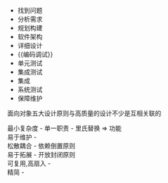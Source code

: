 * 找到问题
* 分析需求
* 规划构建
* 软件架构
* 详细设计
* {{编码调试}}
* 单元测试
* 集成测试
* 集成
* 系统测试
* 保障维护


面向对象五大设计原则与高质量的设计不少是互相关联的 	

最小复杂度 - 单一职责 - 里氏替换 => 功能  
易于维护 -   
松散耦合 - 依赖倒置原则  
易于拓展 - 开放封闭原则  
可复用,高扇入 -   
精简 -   


